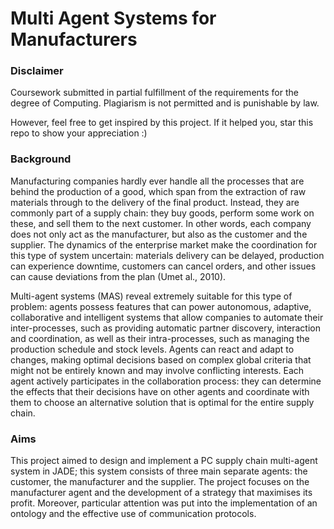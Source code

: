 # Multi Agent Systems for Manufacturers
### Disclaimer
Coursework submitted in partial fulfillment	of the requirements for the degree of Computing. Plagiarism is not permitted and is punishable by law.

However, feel free to get inspired by this project. If it helped you, star this repo to show your appreciation :)

### Background
Manufacturing companies hardly ever handle all the processes that are behind the production of a good, which span from the extraction of raw materials through to the delivery of the final product. Instead, they are commonly part of a supply chain: they buy goods, perform some work on these, and sell them to the next customer. In other words, each company does not only act as the manufacturer, but also as the customer and the supplier. The dynamics of the enterprise market make the coordination for this type of system uncertain: materials delivery can be delayed, production can experience downtime, customers can cancel orders, and other issues can cause deviations from the plan (Umet al., 2010). 

Multi-agent systems (MAS) reveal extremely suitable for this type of problem: agents possess features that can power autonomous, adaptive, collaborative and intelligent systems that allow companies to automate their inter-processes, such as providing automatic partner discovery, interaction and coordination, as well as their intra-processes, such as managing the production schedule and stock levels. Agents can react and adapt to changes, making optimal decisions based on complex global criteria that might not be entirely known and may involve conflicting interests. Each agent actively participates in the collaboration process: they can determine the effects that their decisions have on other agents and coordinate with them to choose an alternative solution that is optimal for the entire supply chain. 

### Aims
This project aimed to design and implement a PC supply chain multi-agent system in JADE; this system consists of three main separate agents: the customer, the manufacturer and the supplier. The project focuses on the manufacturer agent and the development of a strategy that maximises its profit. Moreover, particular attention was put into the implementation of an ontology and the effective use of communication protocols.
